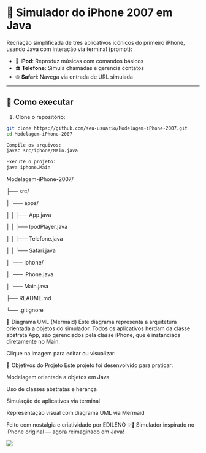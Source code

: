 # 📱 Simulador do iPhone 2007 em Java

Recriação simplificada de três aplicativos icônicos do primeiro iPhone, usando Java com interação via terminal (prompt):

- 🎵 **iPod**: Reproduz músicas com comandos básicos
- ☎️ **Telefone**: Simula chamadas e gerencia contatos
- 🌐 **Safari**: Navega via entrada de URL simulada

---

## 🚀 Como executar

1. Clone o repositório:
```bash
git clone https://github.com/seu-usuario/Modelagem-iPhone-2007.git
cd Modelagem-iPhone-2007

Compile os arquivos:
javac src/iphone/Main.java

Execute o projeto:
java iphone.Main

```

Modelagem-iPhone-2007/

├── src/

│   ├── apps/

│   │     ├── App.java

│   │     ├── IpodPlayer.java

│   │     ├── Telefone.java
 
│   │     └── Safari.java

│   └── iphone/

│         ├── iPhone.java

│         └── Main.java

├── README.md

└── .gitignore


📐 Diagrama UML (Mermaid)
Este diagrama representa a arquitetura orientada a objetos do simulador. Todos os aplicativos herdam da classe abstrata App, são gerenciados pela classe iPhone, que é instanciada diretamente no Main.

Clique na imagem para editar ou visualizar:


🎯 Objetivos do Projeto
Este projeto foi desenvolvido para praticar:

Modelagem orientada a objetos em Java

Uso de classes abstratas e herança

Simulação de aplicativos via terminal

Representação visual com diagrama UML via Mermaid

Feito com nostalgia e criatividade por EDILENO 💡📱 Simulador inspirado no iPhone original — agora reimaginado em Java!


[![](https://mermaid.ink/img/pako:eNqFVN1u0zAUfhXL0qQgkipLWtpa0yQEF0xa0bTBDYSLQ3KaWiTHkeNMHaXPwxPwBHsxnLiFtKTFF1H8nb_vfD72hqcqQy54QmkBdf1WQq6hTIjZ1SHsdVWxjQPaFTBSJQr2YLSk_C_-kuVo3luT92LIWCI1reVRyczh24T6ZW4qld0V8IT6sFplsULWRrBb-71yma_7HmmjNZJ1kGTOl3R4m3EQh6bGIQPh2pzl_gELXCrCQ-apIgNG1YItoNoR99lAAyvbmNIyVad6PN1LIXPQHjUlarWXfcANMplKRaDfOE5e_wx99t94XMuvUr_b8zwrxgMsQcu-FKfpQ4p1Dfrj_a3X6GKQwFF2ebf6R2ioCpmCkY-t1p2CdmYP5JNk-wd9Qwb10hY928ACJB3Rt4jnuH3-Mhx6ccHusYDnn8-_sHZQe3GufgRBb7SPDPu5OYKdgg7c9RsE163dYR3BFnHGhLjPcy0zLpZQ1Ohze5qWst3zro2EmxWWmHBhfzPQ3xJ73bc2qAL6pFTJhdGNDdOqyVf7TVNlYHD3HvzxQMrQDlFDhos46jJwseFrLqLwcjSdRPHlOJ5H83gST3z-xMV4NorG8_l09ioM43Aax1uff-9qhqPZ1PpgJu1QLdwr1D1G29_G1V86?type=png)](https://mermaid.live/edit#pako:eNqFVN1u0zAUfhXL0qQgkipLWtpa0yQEF0xa0bTBDYSLQ3KaWiTHkeNMHaXPwxPwBHsxnLiFtKTFF1H8nb_vfD72hqcqQy54QmkBdf1WQq6hTIjZ1SHsdVWxjQPaFTBSJQr2YLSk_C_-kuVo3luT92LIWCI1reVRyczh24T6ZW4qld0V8IT6sFplsULWRrBb-71yma_7HmmjNZJ1kGTOl3R4m3EQh6bGIQPh2pzl_gELXCrCQ-apIgNG1YItoNoR99lAAyvbmNIyVad6PN1LIXPQHjUlarWXfcANMplKRaDfOE5e_wx99t94XMuvUr_b8zwrxgMsQcu-FKfpQ4p1Dfrj_a3X6GKQwFF2ebf6R2ioCpmCkY-t1p2CdmYP5JNk-wd9Qwb10hY928ACJB3Rt4jnuH3-Mhx6ccHusYDnn8-_sHZQe3GufgRBb7SPDPu5OYKdgg7c9RsE163dYR3BFnHGhLjPcy0zLpZQ1Ohze5qWst3zro2EmxWWmHBhfzPQ3xJ73bc2qAL6pFTJhdGNDdOqyVf7TVNlYHD3HvzxQMrQDlFDhos46jJwseFrLqLwcjSdRPHlOJ5H83gST3z-xMV4NorG8_l09ioM43Aax1uff-9qhqPZ1PpgJu1QLdwr1D1G29_G1V86)








